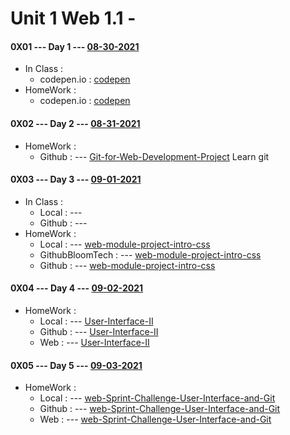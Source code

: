 # Unit 1 Web 1.1 - 


#### 0X01 --- Day 1 --- [08-30-2021](<#>)

* In Class :
    * codepen.io : [codepen](<https://codepen.io/sooofeve/pen/xxrZLRL>)
* HomeWork :
    * codepen.io : [codepen](<https://codepen.io/sooofeve/pen/NWgGebW>)

#### 0X02 --- Day 2 --- [08-31-2021](<#>)

* HomeWork :
    * Github : --- [Git-for-Web-Development-Project](<https://github.com/bloominstituteoftechnology/web-module-challenge-intro-to-git>) Learn git

#### 0X03 --- Day 3 --- [09-01-2021](<#>)

* In Class :
    * Local  : --- [](<#>)
    * Github : --- [](<https://github.com/>)
* HomeWork :
    * Local  : --- [web-module-project-intro-css](<#>)
    * GithubBloomTech : --- [web-module-project-intro-css](<https://github.com/everestsh/web-module-project-intro-css>)
    * Github : --- [web-module-project-intro-css](<https://github.com/everestsh/web-module-project-intro-css-U1W11D3>)

#### 0X04 --- Day 4 --- [09-02-2021](<#>)

* HomeWork :
    * Local : --- [User-Interface-II](<../project/User-Interface-II/>)
    * Github : --- [User-Interface-II](<https://github.com/everestsh/User-Interface-II-sooof-090621-U1W12D1>)
    * Web : --- [User-Interface-II](<https://fswpun2.sooof.info/>)

#### 0X05 --- Day 5 --- [09-03-2021](<#>)


* HomeWork :
    * Local  : --- [web-Sprint-Challenge-User-Interface-and-Git](<../project/web-Sprint-Challenge-User-Interface-and-Git/>)
    * Github : --- [web-Sprint-Challenge-User-Interface-and-Git](<https://github.com/everestsh/web-Sprint-Challenge-User-Interface-and-Git>)
    * Web : --- [web-Sprint-Challenge-User-Interface-and-Git](<https://fswscuiag.sooof.info/>)